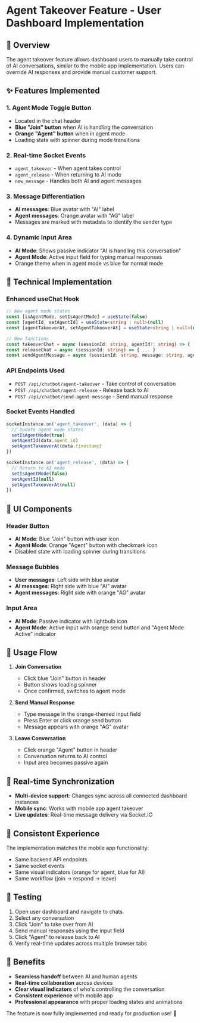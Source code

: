 # Agent Takeover Feature - User Dashboard Implementation

## 🎯 Overview

The agent takeover feature allows dashboard users to manually take control of AI conversations, similar to the mobile app implementation. Users can override AI responses and provide manual customer support.

## ✨ Features Implemented

### 1. **Agent Mode Toggle Button**

- Located in the chat header
- **Blue "Join" button** when AI is handling the conversation
- **Orange "Agent" button** when in agent mode
- Loading state with spinner during mode transitions

### 2. **Real-time Socket Events**

- `agent_takeover` - When agent takes control
- `agent_release` - When returning to AI mode
- `new_message` - Handles both AI and agent messages

### 3. **Message Differentiation**

- **AI messages**: Blue avatar with "AI" label
- **Agent messages**: Orange avatar with "AG" label
- Messages are marked with metadata to identify the sender type

### 4. **Dynamic Input Area**

- **AI Mode**: Shows passive indicator "AI is handling this conversation"
- **Agent Mode**: Active input field for typing manual responses
- Orange theme when in agent mode vs blue for normal mode

## 🔧 Technical Implementation

### Enhanced useChat Hook

```typescript
// New agent mode states
const [isAgentMode, setIsAgentMode] = useState(false)
const [agentId, setAgentId] = useState<string | null>(null)
const [agentTakeoverAt, setAgentTakeoverAt] = useState<string | null>(null)

// New functions
const takeoverChat = async (sessionId: string, agentId?: string) => { ... }
const releaseChat = async (sessionId: string) => { ... }
const sendAgentMessage = async (sessionId: string, message: string, agentId?: string) => { ... }
```

### API Endpoints Used

- `POST /api/chatbot/agent-takeover` - Take control of conversation
- `POST /api/chatbot/agent-release` - Release back to AI
- `POST /api/chatbot/send-agent-message` - Send manual response

### Socket Events Handled

```typescript
socketInstance.on('agent_takeover', (data) => {
  // Update agent mode states
  setIsAgentMode(true)
  setAgentId(data.agent_id)
  setAgentTakeoverAt(data.timestamp)
})

socketInstance.on('agent_release', (data) => {
  // Return to AI mode
  setIsAgentMode(false)
  setAgentId(null)
  setAgentTakeoverAt(null)
})
```

## 🎨 UI Components

### Header Button

- **AI Mode**: Blue "Join" button with user icon
- **Agent Mode**: Orange "Agent" button with checkmark icon
- Disabled state with loading spinner during transitions

### Message Bubbles

- **User messages**: Left side with blue avatar
- **AI messages**: Right side with blue "AI" avatar
- **Agent messages**: Right side with orange "AG" avatar

### Input Area

- **AI Mode**: Passive indicator with lightbulb icon
- **Agent Mode**: Active input with orange send button and "Agent Mode Active" indicator

## 🚀 Usage Flow

1. **Join Conversation**

   - Click blue "Join" button in header
   - Button shows loading spinner
   - Once confirmed, switches to agent mode

2. **Send Manual Response**

   - Type message in the orange-themed input field
   - Press Enter or click orange send button
   - Message appears with orange "AG" avatar

3. **Leave Conversation**
   - Click orange "Agent" button in header
   - Conversation returns to AI control
   - Input area becomes passive again

## 🔄 Real-time Synchronization

- **Multi-device support**: Changes sync across all connected dashboard instances
- **Mobile sync**: Works with mobile app agent takeover
- **Live updates**: Real-time message delivery via Socket.IO

## 📱 Consistent Experience

The implementation matches the mobile app functionality:

- Same backend API endpoints
- Same socket events
- Same visual indicators (orange for agent, blue for AI)
- Same workflow (join → respond → leave)

## 🧪 Testing

1. Open user dashboard and navigate to chats
2. Select any conversation
3. Click "Join" to take over from AI
4. Send manual responses using the input field
5. Click "Agent" to release back to AI
6. Verify real-time updates across multiple browser tabs

## 🎯 Benefits

- **Seamless handoff** between AI and human agents
- **Real-time collaboration** across devices
- **Clear visual indicators** of who's controlling the conversation
- **Consistent experience** with mobile app
- **Professional appearance** with proper loading states and animations

The feature is now fully implemented and ready for production use! 🎉
